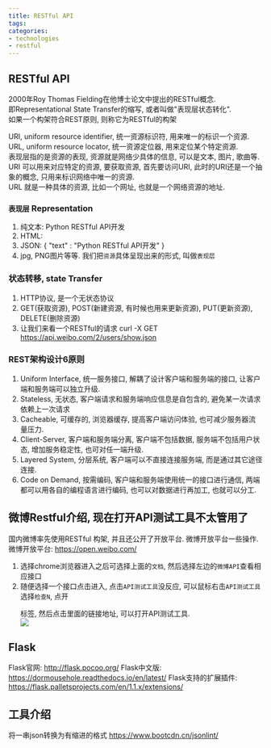 ```yaml
---
title: RESTful API
tags:
categories:
- technologies
- restful
---
```


## RESTful API
2000年Roy Thomas Fielding在他博士论文中提出的RESTful概念.  
即Representational State Transfer的缩写, 或者叫做"表现层状态转化".  
如果一个构架符合REST原则, 则称它为RESTful的构架


URI, uniform resource identifier, 统一资源标识符, 用来唯一的标识一个资源.  
URL, uniform resource locator, 统一资源定位器, 用来定位某个特定资源.  
表现层指的是资源的表现, 资源就是网络少具体的信息, 可以是文本, 图片, 歌曲等.
URI 可以用来对应特定的资源, 要获取资源, 首先要访问URI, 此时的URI还是一个抽象的概念, 只用来标识网络中唯一的资源.  
URL 就是一种具体的资源, 比如一个网址, 也就是一个网络资源的地址. 

### `表现层` Representation
1. 纯文本: Python RESTful API开发
2. HTML: <head><title>Python RESTful API开发</title></head>
3. JSON: { "text" : "Python RESTful API开发" }
4. jpg, PNG图片等等.
我们把`资源`具体呈现出来的形式, 叫做`表现层`

### 状态转移, state Transfer
1. HTTP协议, 是一个无状态协议
2. GET(获取资源), POST(新建资源, 有时候也用来更新资源), PUT(更新资源), DELETE(删除资源)
3. 让我们来看一个RESTful的请求
curl -X GET https://api.weibo.com/2/users/show.json

### REST架构设计6原则
1. Uniform Interface, 统一服务接口, 解耦了设计客户端和服务端的接口, 让客户端和服务端可以独立升级.  
2. Stateless, 无状态, 客户端请求和服务端响应信息是自包含的, 避免某一次请求依赖上一次请求
3. Cacheable, 可缓存的, 浏览器缓存, 提高客户端访问体验, 也可减少服务器流量压力.  
4. Client-Server, 客户端和服务端分离, 客户端不包括数据, 服务端不包括用户状态, 增加服务稳定性, 也可对任一端升级.  
5. Layered System, 分层系统, 客户端可以不直接连接服务端, 而是通过其它途径连接.
6. Code on Demand, 按需编码, 客户端和服务端使用统一的接口进行通信, 两端都可以用各自的编程语言进行编码, 也可以对数据进行再加工, 也就可以分工.  

## 微博Restful介绍, 现在打开API测试工具不太管用了
国内微博率先使用RESTful 构架, 并且还公开了开放平台. 微博开放平台一些操作.  
微博开放平台: https://open.weibo.com/  
1. 选择chrome浏览器进入之后可选择上面的`文档`, 然后选择左边的`微博API`查看相应接口
2. 随便选择一个接口点击进入, 点击`API测试工具`没反应, 可以鼠标右击`API测试工具`选择`检查N`, 点开<p></p>标签, 然后点击里面的链接地址, 可以打开API测试工具.  
![](1.PNG)


## **Flask**

Flask官网: http://flask.pocoo.org/
Flask中文版: https://dormousehole.readthedocs.io/en/latest/
Flask支持的扩展插件: https://flask.palletsprojects.com/en/1.1.x/extensions/


## 工具介绍
将一串json转换为有缩进的格式
https://www.bootcdn.cn/jsonlint/


